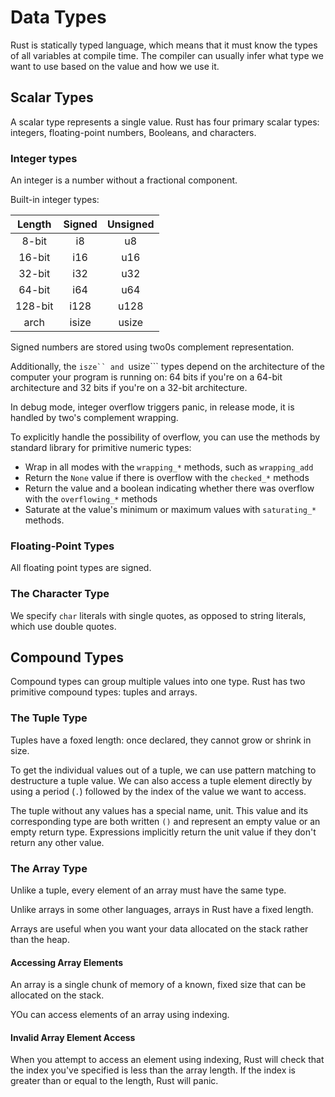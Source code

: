 # Data Types

Rust is statically typed language, which means that it must know the types of all variables at compile time.
The compiler can usually infer what type we want to use based on the value and how we use it.

## Scalar Types

A scalar type represents a single value. Rust has four primary scalar types: integers, floating-point numbers, Booleans, and characters.

### Integer types

An integer is a number without a fractional component.

Built-in integer types:

|Length|Signed|Unsigned|
|:----:|:----:|:------:|
|8-bit|i8|u8|
|16-bit|i16|u16|
|32-bit|i32|u32|
|64-bit|i64|u64|
|128-bit|i128|u128|
|arch|isize|usize|

Signed numbers are stored using two0s complement representation.

Additionally, the ```isze`` and ```usize``` types depend on the architecture of the computer your program is running on: 64 bits if you're on a 64-bit architecture and 32 bits if you're on a 32-bit architecture.

In debug mode, integer overflow triggers panic, in release mode, it is handled by two's complement wrapping.

To explicitly handle the possibility of overflow, you can use the methods by standard library for primitive numeric types:

- Wrap in all modes with the ```wrapping_*``` methods, such as ```wrapping_add```
- Return the ```None``` value if there is overflow with the ```checked_*``` methods
- Return the value and a boolean indicating whether there was overflow with the ```overflowing_*``` methods
- Saturate at the value's minimum or maximum values with ```saturating_*``` methods.

### Floating-Point Types

All floating point types are signed.

### The Character Type

We specify ```char``` literals with single quotes, as opposed to string literals, which use double quotes.

## Compound Types

Compound types can group multiple values into one type.
Rust has two primitive compound types: tuples and arrays.

### The Tuple Type

Tuples have a foxed length: once declared, they cannot grow or shrink in size.

To get the individual values out of a tuple, we can use pattern matching to destructure a tuple value.
We can also access a tuple element directly by using a period (```.```) followed by the index of the value we want to access.

The tuple without any values  has a special name, unit.
This value and its corresponding type are both written ```()``` and represent an empty value or an empty return type.
Expressions implicitly return the unit value if they don't return any other value.

### The Array Type

Unlike a tuple, every element of an array must have the same type.

Unlike arrays in some other languages, arrays in Rust have a fixed length.

Arrays are useful when you want your data allocated on the stack rather than the heap.

#### Accessing Array Elements

An array is a single chunk of memory of a known, fixed size that can be allocated on the stack.

YOu can access elements of an array using indexing.

#### Invalid Array Element Access

When you attempt to access an element using indexing, Rust will check that the index you've specified is less than the array length.
If the index is greater than or equal to the length, Rust will panic.